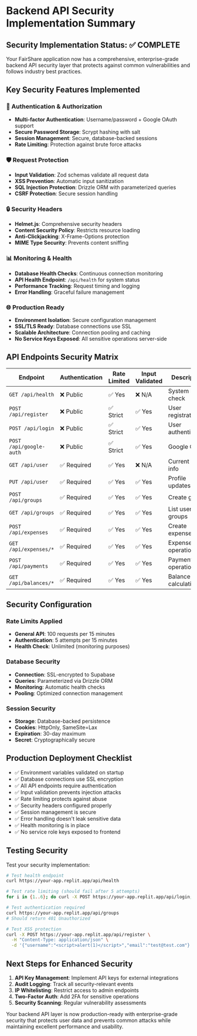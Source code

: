 # Backend API Security Implementation Summary

## Security Implementation Status: ✅ COMPLETE

Your FairShare application now has a comprehensive, enterprise-grade backend API security layer that protects against common vulnerabilities and follows industry best practices.

## Key Security Features Implemented

### 🔐 Authentication & Authorization
- **Multi-factor Authentication**: Username/password + Google OAuth support
- **Secure Password Storage**: Scrypt hashing with salt
- **Session Management**: Secure, database-backed sessions
- **Rate Limiting**: Protection against brute force attacks

### 🛡️ Request Protection
- **Input Validation**: Zod schemas validate all request data
- **XSS Prevention**: Automatic input sanitization
- **SQL Injection Protection**: Drizzle ORM with parameterized queries
- **CSRF Protection**: Secure session handling

### 🔒 Security Headers
- **Helmet.js**: Comprehensive security headers
- **Content Security Policy**: Restricts resource loading
- **Anti-Clickjacking**: X-Frame-Options protection
- **MIME Type Security**: Prevents content sniffing

### 📊 Monitoring & Health
- **Database Health Checks**: Continuous connection monitoring
- **API Health Endpoint**: `/api/health` for system status
- **Performance Tracking**: Request timing and logging
- **Error Handling**: Graceful failure management

### 🌐 Production Ready
- **Environment Isolation**: Secure configuration management
- **SSL/TLS Ready**: Database connections use SSL
- **Scalable Architecture**: Connection pooling and caching
- **No Service Keys Exposed**: All sensitive operations server-side

## API Endpoints Security Matrix

| Endpoint | Authentication | Rate Limited | Input Validated | Description |
|----------|---------------|--------------|-----------------|-------------|
| `GET /api/health` | ❌ Public | ✅ Yes | ❌ N/A | System health check |
| `POST /api/register` | ❌ Public | ✅ Strict | ✅ Yes | User registration |
| `POST /api/login` | ❌ Public | ✅ Strict | ✅ Yes | User authentication |
| `POST /api/google-auth` | ❌ Public | ✅ Strict | ✅ Yes | Google OAuth |
| `GET /api/user` | ✅ Required | ✅ Yes | ❌ N/A | Current user info |
| `PUT /api/user` | ✅ Required | ✅ Yes | ✅ Yes | Profile updates |
| `POST /api/groups` | ✅ Required | ✅ Yes | ✅ Yes | Create group |
| `GET /api/groups` | ✅ Required | ✅ Yes | ✅ Yes | List user groups |
| `POST /api/expenses` | ✅ Required | ✅ Yes | ✅ Yes | Create expense |
| `GET /api/expenses/*` | ✅ Required | ✅ Yes | ✅ Yes | Expense operations |
| `POST /api/payments` | ✅ Required | ✅ Yes | ✅ Yes | Payment operations |
| `GET /api/balances/*` | ✅ Required | ✅ Yes | ✅ Yes | Balance calculations |

## Security Configuration

### Rate Limits Applied
- **General API**: 100 requests per 15 minutes
- **Authentication**: 5 attempts per 15 minutes
- **Health Check**: Unlimited (monitoring purposes)

### Database Security
- **Connection**: SSL-encrypted to Supabase
- **Queries**: Parameterized via Drizzle ORM
- **Monitoring**: Automatic health checks
- **Pooling**: Optimized connection management

### Session Security
- **Storage**: Database-backed persistence
- **Cookies**: HttpOnly, SameSite=Lax
- **Expiration**: 30-day maximum
- **Secret**: Cryptographically secure

## Production Deployment Checklist

- ✅ Environment variables validated on startup
- ✅ Database connections use SSL encryption
- ✅ All API endpoints require authentication
- ✅ Input validation prevents injection attacks
- ✅ Rate limiting protects against abuse
- ✅ Security headers configured properly
- ✅ Session management is secure
- ✅ Error handling doesn't leak sensitive data
- ✅ Health monitoring is in place
- ✅ No service role keys exposed to frontend

## Testing Security

Test your security implementation:

```bash
# Test health endpoint
curl https://your-app.replit.app/api/health

# Test rate limiting (should fail after 5 attempts)
for i in {1..6}; do curl -X POST https://your-app.replit.app/api/login; done

# Test authentication required
curl https://your-app.replit.app/api/groups
# Should return 401 Unauthorized

# Test XSS protection
curl -X POST https://your-app.replit.app/api/register \
  -H "Content-Type: application/json" \
  -d '{"username":"<script>alert(1)</script>","email":"test@test.com"}'
```

## Next Steps for Enhanced Security

1. **API Key Management**: Implement API keys for external integrations
2. **Audit Logging**: Track all security-relevant events
3. **IP Whitelisting**: Restrict access to admin endpoints
4. **Two-Factor Auth**: Add 2FA for sensitive operations
5. **Security Scanning**: Regular vulnerability assessments

Your backend API layer is now production-ready with enterprise-grade security that protects user data and prevents common attacks while maintaining excellent performance and usability.